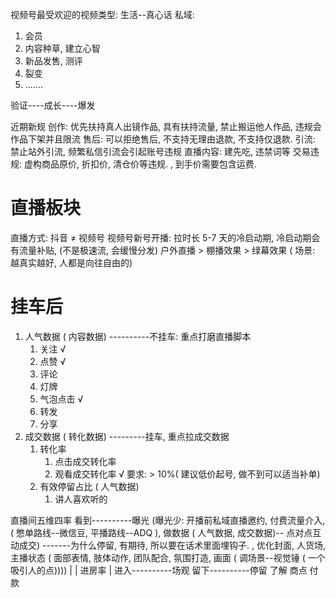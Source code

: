 视频号最受欢迎的视频类型: 生活--真心话
私域: 
1. 会员
2. 内容种草, 建立心智
3. 新品发售, 测评
4. 裂变
5. .......

验证----成长----爆发


近期新规
创作: 优先扶持真人出镜作品, 具有扶持流量, 禁止搬运他人作品, 违规会作品下架并且限流
售后: 可以拒绝售后, 不支持无理由退款, 不支持仅退款. 
引流: 禁止站外引流, 频繁私信引流会引起账号违规
直播内容: 建先吃, 违禁词等
交易违规: 虚构商品原价, 折扣价, 清仓价等违规. , 到手价需要包含运费. 


# 直播板块
直播方式: 抖音 ≠ 视频号
视频号新号开播: 拉时长 
5-7 天的冷启动期, 冷启动期会有流量补贴, (不是极速流, 会缓慢分发) 
户外直播 > 棚播效果 > 绿幕效果  ( 场景: 越真实越好, 人都是向往自由的)

# 挂车后
1. 人气数据 ( 内容数据)   ----------不挂车: 重点打磨直播脚本
	1. 关注   √
	2. 点赞   √
	3. 评论
	4. 灯牌
	5. 气泡点击  √
	6. 转发
	7. 分享
2. 成交数据 ( 转化数据)  ---------挂车, 重点拉成交数据
	1. 转化率 
		1. 点击成交转化率
		2. 观看成交转化率   √           要求:  > 10%( 建议低价起号, 做不到可以适当补单)
	2. 有效停留占比   ( 人气数据)
		1. 讲人喜欢听的

直播间五维四率
	看到----------曝光 (曝光少:  开播前私域直播邀约,  付费流量介入, ( 憋单路线--微信豆, 平播路线--ADQ ),  做数据 ( 人气数据, 成交数据)-- 点对点互动成交)   -------为什么停留, 有期待, 所以要在话术里面埋钩子. , 优化封面, 人货场, 主播状态 ( 面部表情, 肢体动作, 团队配合, 氛围打造, 画面 ( 调场景--视觉锤 ( 一个吸引人的点)))) 
	|
	| 进房率
	|
	进入----------场观
	留下----------停留
	了解
	商点
	付款
